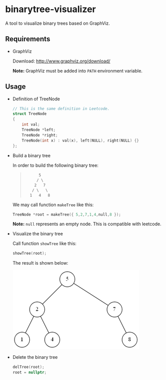 # binarytree-visualizer

A tool to visualize binary trees based on GraphViz.

## Requirements

- GraphViz

    Download: http://www.graphviz.org/download/

    **Note:** GraphViz must be added into `PATH` environment variable.

## Usage

- Definition of TreeNode
    ```C++
    // This is the same definition in Leetcode.
    struct TreeNode
    {
        int val;
        TreeNode *left;
        TreeNode *right;
        TreeNode(int x) : val(x), left(NULL), right(NULL) {}
    };
    ```

- Build a binary tree

    In order to build the following binary tree:
    >           5
    >          / \
    >         2   7
    >        / \   \
    >       1   4   8

    We may call function `makeTree` like this:
    ```C++
    TreeNode *root = makeTree({ 5,2,7,1,4,null,8 });
    ```

    **Note:** `null` represents an empty node. This is compatible with leetcode.

- Visualize the binary tree

    Call function `showTree` like this:
    ```C++
    showTree(root);
    ```

    The result is shown below:

    ![](demo.png)

- Delete the binary tree
    ```C++
    delTree(root);
    root = nullptr;
    ```
